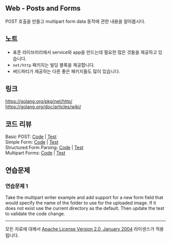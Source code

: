 ## Web - Posts and Forms

POST 호출을 만들고 multipart form data 동작에 관한 내용을 알아봅시다.

## 노트

* 표준 라이브러리에서 service와 app을 만드는데 필요한 많은 것들을 제공하고 있습니다.
* `net/http` 패키지는 빌딩 블록을 제공합니다.
* 써드파티가 제공하는 다른 좋은 패키지들도 많이 있습니다.

## 링크

https://golang.org/pkg/net/http/  
https://golang.org/doc/articles/wiki/  

## 코드 리뷰

Basic POST: [Code](example1/main.go) | [Test](example1/main_test.go)  
Simple Form: [Code](example2/main.go) | [Test](example2/main_test.go)  
Structured Form Parsing: [Code](example3/main.go) | [Test](example3/main_test.go)  
Multipart Forms: [Code](example4/main.go) | [Test](example4/main_test.go)  

## 연습문제

### 연습문제 1

Take the multipart writer example and add support for a new form field that would specify the name of the folder to use for the uploaded image. If it does not exist use the current directory as the default. Then update the test to validate the code change.
___
모든 자료에 대해서 [Apache License Version 2.0, January 2004](http://www.apache.org/licenses/LICENSE-2.0) 라이센스가 적용됩니다.
